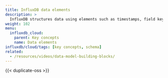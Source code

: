 ```yaml
---
title: InfluxDB data elements
description: >
  InfluxDB structures data using elements such as timestamps, field keys, field values, tags, etc.
weight: 102
menu:
  influxdb_cloud:
    parent: Key concepts
    name: Data elements
influxdb/cloud/tags: [key concepts, schema]
related:
  - /resources/videos/data-model-building-blocks/
---
```


{{< duplicate-oss >}}
